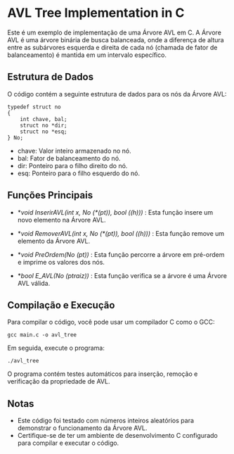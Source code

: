 <h1>AVL Tree Implementation in C</h1>

Este é um exemplo de implementação de uma Árvore AVL em C. A Árvore AVL é uma árvore binária 
de busca balanceada, onde a diferença de altura entre as subárvores esquerda e direita de cada 
nó (chamada de fator de balanceamento) é mantida em um intervalo específico.

<h2>Estrutura de Dados</h2>

O código contém a seguinte estrutura de dados para os nós da Árvore AVL:
```
typedef struct no
{
    int chave, bal;
    struct no *dir;
    struct no *esq;
} No;
```

- chave: Valor inteiro armazenado no nó.
- bal: Fator de balanceamento do nó.
- dir: Ponteiro para o filho direito do nó.
- esq: Ponteiro para o filho esquerdo do nó.

<h2>Funções Principais</h2>

- **void InserirAVL(int x, No (*(*pt)), bool (*(*h)))** :
Esta função insere um novo elemento na Árvore AVL.

- **void RemoverAVL(int x, No (*(*pt)), bool (*(*h)))** :
Esta função remove um elemento da Árvore AVL.

- **void PreOrdem(No (*pt))** :
Esta função percorre a árvore em pré-ordem e imprime os valores dos nós.

- **bool E_AVL(No (*ptraiz))** :
Esta função verifica se a árvore é uma Árvore AVL válida.

<h2>Compilação e Execução</h2>

Para compilar o código, você pode usar um compilador C como o GCC:
```
gcc main.c -o avl_tree
```

Em seguida, execute o programa:
```
./avl_tree
```
O programa contém testes automáticos para inserção, remoção e verificação da propriedade de AVL.

<h2>Notas</h2>

- Este código foi testado com números inteiros aleatórios para demonstrar o funcionamento da Árvore AVL.
- Certifique-se de ter um ambiente de desenvolvimento C configurado para compilar e executar o código.
